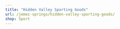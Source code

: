 ```yaml
---
title: "Hidden Valley Sporting Goods"
url: /jemez-springs/hidden-valley-sporting-goods/
shop: Sport
---
```


